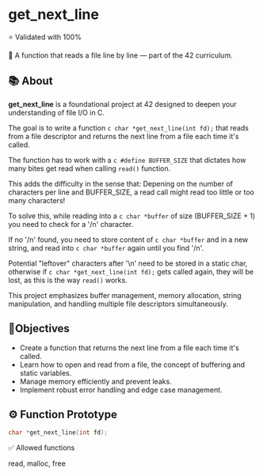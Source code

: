 # get_next_line

⭐ Validated with 100%

🧠 A function that reads a file line by line — part of the 42 curriculum.

## 📚 About

**get_next_line** is a foundational project at 42 designed to deepen your understanding of file I/O in C. 

The goal is to write a function ```c char *get_next_line(int fd);``` that reads from a file descriptor and returns the next line from a file each time it's called.

The function has to work with a ```c #define BUFFER_SIZE``` that dictates how many bites get read when calling ```read()``` function.

This adds the difficulty in the sense that: Depening on the number of characters per line and BUFFER_SIZE, a read call might read too little or too many characters!

To solve this, while reading into a ```c char *buffer``` of size (BUFFER_SIZE + 1) you need to check for a '/n' character.

If no '/n' found, you need to store content of ```c char *buffer``` and in a new string, and read into ```c char *buffer``` again until you find '/n'. 

Potential "leftover" characters after '\n' need to be stored in a static char, otherwise if ```c char *get_next_line(int fd);``` gets called again, they will be lost,
as this is the way ```read()``` works. 


This project emphasizes buffer management, memory allocation, string manipulation, and handling multiple file descriptors simultaneously.

##  🎯Objectives

- Create a function that returns the next line from a file each time it's called.
- Learn how to open and read from a file, the concept of buffering and static variables.
- Manage memory efficiently and prevent leaks.
- Implement robust error handling and edge case management.

## ⚙️ Function Prototype

```c
char *get_next_line(int fd);

```
✅ Allowed functions

read, malloc, free
